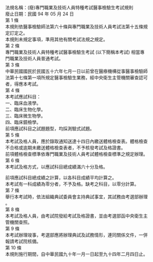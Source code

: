 法規名稱：(廢)專門職業及技術人員特種考試醫事檢驗生考試規則  
廢止日期：民國 94 年 05 月 24 日  
第 1 條  
本規則依醫事檢驗師法第六十條與專門職業及技術人員考試法第十五條規  
定訂定之。  
本規則未規定事項，準用其他有關考試法規之規定。  
第 2 條  
專門職業及技術人員特種考試醫事檢驗生考試 (以下簡稱本考試) 相當專  
門職業及技術人員普通考試。  
第 3 條  
中華民國國民於民國五十六年七月一日以前曾在醫療機構從事醫事檢驗師  
法第十七條第一項所規定醫事檢驗生業務，經中央衛生主管機關審查認可  
者，得應本考試。  
第 4 條  
本考試應試科目：  
一、臨床血液學。  
二、臨床生物化學。  
三、臨床微生物學。  
四、臨床鏡檢學。  
前項應試科目之試題題型，均採測驗式試題。  
第 5 條  
本考試及格人員，應於錄取通知送達十四日內繳送體格檢查表。體格檢查  
不合格或逾期未繳送體格檢查表者，不予核發考試及格證書。  
前項體格檢查標準依專門職業及技術人員考試體格檢查標準之規定辦理。  
第 6 條  
本考試及格方式，以應試科目總成績滿六十分及格。  


前項應試科目總成績之計算，以各科目成績平均計算之。  
本考試有一科成績為零分者，不予及格。缺考之科目，以零分計算。  
第 7 條  
舉行本考試時，依法組織典試委員會主持典試事宜，其試務由考選部辦理  
。  
第 8 條  
本考試及格人員，由考試院發給考試及格證書，並由考選部函中央衛生主  
管機關查照。  
第 9 條  
本考試辦理竣事，考選部應將辦理典試及試務情形，連同關係文件，一併  
報請考試院核備。  
第 10 條  
本規則施行期間，自中華民國九十年一月一日起至九十四年二月四日止。  


